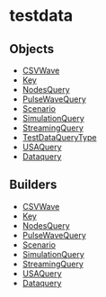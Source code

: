 # <span class="badge package-variant-dataquery"></span> testdata

## Objects

 * <span class="badge object-type-class"></span> [CSVWave](./object-CSVWave.md)
 * <span class="badge object-type-class"></span> [Key](./object-Key.md)
 * <span class="badge object-type-class"></span> [NodesQuery](./object-NodesQuery.md)
 * <span class="badge object-type-class"></span> [PulseWaveQuery](./object-PulseWaveQuery.md)
 * <span class="badge object-type-class"></span> [Scenario](./object-Scenario.md)
 * <span class="badge object-type-class"></span> [SimulationQuery](./object-SimulationQuery.md)
 * <span class="badge object-type-class"></span> [StreamingQuery](./object-StreamingQuery.md)
 * <span class="badge object-type-enum"></span> [TestDataQueryType](./object-TestDataQueryType.md)
 * <span class="badge object-type-class"></span> [USAQuery](./object-USAQuery.md)
 * <span class="badge object-type-class"></span> [Dataquery](./object-Dataquery.md)
## Builders

 * <span class="badge builder"></span> [CSVWave](./builder-CSVWave.md)
 * <span class="badge builder"></span> [Key](./builder-Key.md)
 * <span class="badge builder"></span> [NodesQuery](./builder-NodesQuery.md)
 * <span class="badge builder"></span> [PulseWaveQuery](./builder-PulseWaveQuery.md)
 * <span class="badge builder"></span> [Scenario](./builder-Scenario.md)
 * <span class="badge builder"></span> [SimulationQuery](./builder-SimulationQuery.md)
 * <span class="badge builder"></span> [StreamingQuery](./builder-StreamingQuery.md)
 * <span class="badge builder"></span> [USAQuery](./builder-USAQuery.md)
 * <span class="badge builder"></span> [Dataquery](./builder-Dataquery.md)
